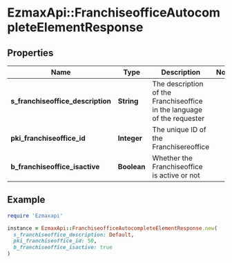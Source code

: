 # EzmaxApi::FranchiseofficeAutocompleteElementResponse

## Properties

| Name | Type | Description | Notes |
| ---- | ---- | ----------- | ----- |
| **s_franchiseoffice_description** | **String** | The description of the Franchiseoffice in the language of the requester |  |
| **pki_franchiseoffice_id** | **Integer** | The unique ID of the Franchisereoffice |  |
| **b_franchiseoffice_isactive** | **Boolean** | Whether the Franchiseoffice is active or not |  |

## Example

```ruby
require 'Ezmaxapi'

instance = EzmaxApi::FranchiseofficeAutocompleteElementResponse.new(
  s_franchiseoffice_description: Default,
  pki_franchiseoffice_id: 50,
  b_franchiseoffice_isactive: true
)
```

